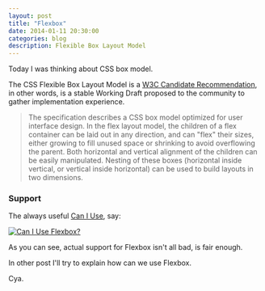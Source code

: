 ```yaml
---
layout: post
title: "Flexbox"
date: 2014-01-11 20:30:00
categories: blog
description: Flexible Box Layout Model
---
```


Today I was thinking about CSS box model.

The CSS Flexible Box Layout Model is a <a href="http://www.w3.org/TR/css3-flexbox/" target="_blank">W3C Candidate Recommendation</a>, in other words, is a stable Working Draft proposed to the community to gather implementation experience.

> The specification describes a CSS box model optimized for user interface design. In the flex layout model, the children of a flex container can be laid out in any direction, and can "flex" their sizes, either growing to fill unused space or shrinking to avoid overflowing the parent. Both horizontal and vertical alignment of the children can be easily manipulated. Nesting of these boxes (horizontal inside vertical, or vertical inside horizontal) can be used to build layouts in two dimensions.

### Support

The always useful <a href="http://beta.caniuse.com" target="_blank">Can I Use</a>, say:

<a href="http://caniuse.com/#search=flexbox" target="_blank"><img src="/img/caniuse-flexbox.jpg" alt="Can I Use Flexbox?"></a>

As you can see, actual support for Flexbox isn't all bad, is fair enough.

In other post I'll try to explain how can we use Flexbox.

Cya.